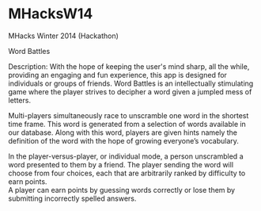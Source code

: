 MHacksW14
=========

MHacks Winter 2014 (Hackathon)

Word Battles

Description:
With the hope of keeping the user's mind sharp, all the while, providing an engaging and fun experience, this app is designed for individuals or groups of friends. Word Battles is an intellectually stimulating game where the player strives to decipher a word given a jumpled mess of letters.

Multi-players simultaneously race to unscramble one word in the shortest time frame. This word is generated from a selection of words available in our database. Along with this word, players are given hints namely the definition of the word with the hope of growing everyone’s vocabulary.

In the player-versus-player, or individual mode, a person unscrambled a word presented to them by a friend. The player sending the word will choose from four choices, each that are arbitrarily ranked by difficulty to earn points.   
A player can earn points by guessing words correctly or lose them by submitting incorrectly spelled answers. 

